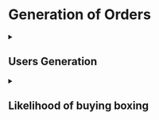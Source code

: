 ﻿# Generation of Orders

<details>
  <summary>
    <h2>Users Generation</h2>
  </summary>
  <br />
  The purpose for this project was to generate training data for a order prediction model. I used __synthetic data generation__ technique using mockaroo in order     to generate user data for my app. Here is an example:
  
  ```json
  {
    "firstName":"Brett",
    "lastName":"Tuxwell",
    "profileImageUrl":null,
    "email":"brett.tuxwell@gmail.com",
    "phoneNumber":"+1 408 371 1098",
    "gender":"FEMALE",
    "age":74,
    "password": "Brett123",
    "defaultDeliveryAddress": {
      "streetLine":"15 Fairfield Hill",
      "postalCode":"95118",
      "city":"San Jose",
      "county":"California",
      "country":"United States"
    },
    "defaultBillingAddress": {
      "streetLine":"15 Fairfield Hill",
      "postalCode":"95118",
      "city":"San Jose",
      "county":"California",
      "country":"United States"
    }
  }
  ```
  
  Much of it is pretty straight forward. But let's take a deeper look two of the fields:
  1. The gender can have 3 values: MALE, FEMALE and NOT_MENTIONED. Basically, I have used a categorical distribution with the following probabilities:
     - MALE: 0.4
     - FEMALE: 0.4
     - NOT_MENTIONED: 0.2
  2. The age distribution is a bit different. Here is a script for it: [Age Distribution Script](./user_age_distribution.ipynb)
     
     ![image](https://github.com/user-attachments/assets/91e833e4-e9d7-4b15-9652-cde6b3c35749)
  
     I used two normal distributions scaled them and concatenated them. Then I created CSVs and added them to mockaroo in order to assign the age to each user.   

</details>

<details>
  <summary>
    <h2>Likelihood of buying boxing</h2>
  </summary>
  <br />

  This is the script I am describing: [Likelihood of buying modelling script](./likelyhood_of_buying_gloves.ipynb)

  We want to have a certain amount of orders based on age and gender. 
  We will consider three situations for each gender:
    - The user is a first time buyer
    - The user is a second time buyer
    - The user is buys for the third time or beyond

  Naturally the likelihood decreases as users buy more and more of that specific product. Since we are modelling the likelihood of buying for boxing gloves we will create a higher tendency of buying among young men.

  Here is an example:

  ![image](https://github.com/user-attachments/assets/030964f6-d112-4acd-91ad-b568f8b7e243)

</details>
   
